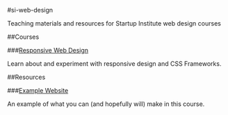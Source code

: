#si-web-design

Teaching materials and resources for Startup Institute web design courses


##Courses

###[Responsive Web Design](http://farheen.website/rwd)

Learn about and experiment with responsive design and CSS Frameworks.


##Resources

###[Example Website]()

An example of what you can (and hopefully will) make in this course.
